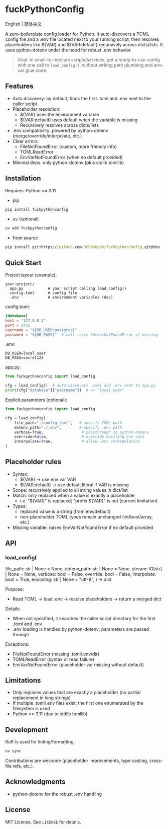 # fuckPythonConfig

English | [简体中文](./README.zh-CN.md)

A zero-boilerplate config loader for Python. It auto-discovers a TOML config file and a .env file located next to your running script, then resolves placeholders like ${VAR} and ${VAR:default} recursively across dicts/lists. It uses python-dotenv under the hood for robust .env behavior.

> Goal: in small-to-medium scripts/services, get a ready-to-use config with one call to `load_config()`, without writing path plumbing and env-var glue code.

## Features

- Auto discovery: by default, finds the first .toml and .env next to the caller script
- Placeholder resolution:
  - ${VAR} uses the environment variable
  - ${VAR:default} uses default when the variable is missing
  - Recursively resolves across dicts/lists
- .env compatibility: powered by python-dotenv (merge/override/interpolate, etc.)
- Clear errors:
  - FileNotFoundError (custom, more friendly info)
  - TOMLReadError
  - EnvVarNotFoundError (when no default provided)
- Minimal deps: only python-dotenv (plus stdlib tomllib)

## Installation

Requires: Python >= 3.11

- pip

```cmd
pip install fuckpythonconfig
```

- uv (optional)

```cmd
uv add fuckpythonconfig
```

- from source

```cmd
pip install git+https://github.com/JGG0sbp66/fuckPythonConfig.git@dev
```

## Quick Start

Project layout (example):

```text
your-project/
  app.py           # your script calling load_config()
  config.toml      # config file
  .env             # environment variables (dev)
```

config.toml:

```toml
[database]
host = "127.0.0.1"
port = 5432
username = "${DB_USER:postgres}"
password = "${DB_PASS}"  # will raise EnvVarNotFoundError if missing
```

.env:

```dotenv
DB_USER=local_user
DB_PASS=secret123
```

app.py:

```python
from fuckpythonconfig import load_config

cfg = load_config()  # auto-discovers .toml and .env next to app.py
print(cfg["database"]["username"])  # => "local_user"
```

Explicit parameters (optional):

```python
from fuckpythonconfig import load_config

cfg = load_config(
    file_path="./config.toml",   # specify TOML path
    dotenv_path="./.env",        # specify .env path
    verbose=True,                 # passthrough to python-dotenv
    override=False,               # override existing env vars
    interpolate=True,             # allow .env interpolation
)
```

## Placeholder rules

- Syntax:
  - ${VAR} → use env var VAR
  - ${VAR:default} → use default literal if VAR is missing
- Scope: recursively applied to all string values in dict/list
- Match: only replaced when a value is exactly a placeholder
  - i.e. "${VAR}" is replaced; "prefix ${VAR}" is not (current limitation)
- Types:
  - replaced value is a string (from env/default)
  - non-placeholder TOML types remain unchanged (int/bool/array, etc.)
- Missing variable: raises EnvVarNotFoundError if no default provided

## API

### load_config(

file_path: str | None = None,
dotenv_path: str | None = None,
stream: IO[str] | None = None,
verbose: bool = False,
override: bool = False,
interpolate: bool = True,
encoding: str | None = "utf-8",
) -> dict

Purpose:

- Read TOML → load .env → resolve placeholders → return a merged dict

Details:

- When not specified, it searches the caller script directory for the first .toml and .env
- .env loading is handled by python-dotenv; parameters are passed through

Exceptions:

- FileNotFoundError (missing .toml/.env/dir)
- TOMLReadError (syntax or read failure)
- EnvVarNotFoundError (placeholder var missing without default)

## Limitations

- Only replaces values that are exactly a placeholder (no partial replacement in long strings)
- If multiple .toml/.env files exist, the first one enumerated by the filesystem is used
- Python >= 3.11 (due to stdlib tomllib)

## Development

Ruff is used for linting/formatting.

```cmd
uv sync
```

Contributions are welcome (placeholder improvements, type casting, cross-file refs, etc.).

## Acknowledgments

- python-dotenv for the robust .env handling

## License

MIT License. See `LICENSE` for details.
